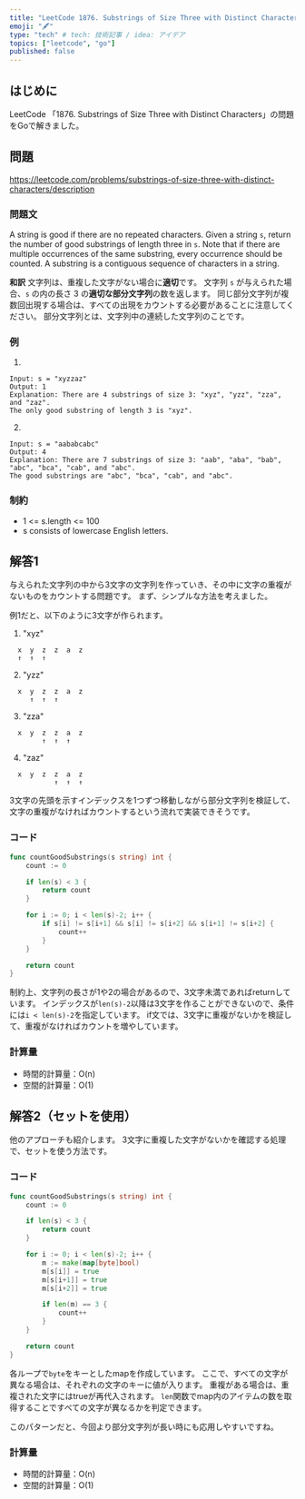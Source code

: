 ```yaml
---
title: "LeetCode 1876. Substrings of Size Three with Distinct Characters"
emoji: "🖋"
type: "tech" # tech: 技術記事 / idea: アイデア
topics: ["leetcode", "go"]
published: false
---
```

## はじめに
LeetCode 「1876. Substrings of Size Three with Distinct Characters」の問題をGoで解きました。

## 問題
https://leetcode.com/problems/substrings-of-size-three-with-distinct-characters/description

### 問題文
A string is good if there are no repeated characters.
Given a string `s​​​​​`, return the number of good substrings of length three in `s​​​​​​`.
Note that if there are multiple occurrences of the same substring, every occurrence should be counted.
A substring is a contiguous sequence of characters in a string.

**和訳**
文字列は、重複した文字がない場合に**適切**です。 
文字列 `s​​​​​​` が与えられた場合、`s​​​​​`​ の内の長さ 3 の**適切な部分文字列**の数を返します。
同じ部分文字列が複数回出現する場合は、すべての出現をカウントする必要があることに注意してください。 
部分文字列とは、文字列中の連続した文字列のことです。

### 例
1.
```
Input: s = "xyzzaz"
Output: 1
Explanation: There are 4 substrings of size 3: "xyz", "yzz", "zza", and "zaz". 
The only good substring of length 3 is "xyz".
```

2.
```
Input: s = "aababcabc"
Output: 4
Explanation: There are 7 substrings of size 3: "aab", "aba", "bab", "abc", "bca", "cab", and "abc".
The good substrings are "abc", "bca", "cab", and "abc".
```

### 制約
- 1 <= s.length <= 100
- s​​​​​​ consists of lowercase English letters.

## 解答1
与えられた文字列の中から3文字の文字列を作っていき、その中に文字の重複がないものをカウントする問題です。
まず、シンプルな方法を考えました。

例1だと、以下のように3文字が作られます。

1. "xyz"
```
  x  y  z  z  a  z
  ↑  ↑  ↑
```
2. "yzz"
```
  x  y  z  z  a  z
     ↑  ↑  ↑
```
3. "zza"
```
  x  y  z  z  a  z
        ↑  ↑  ↑
```
4. "zaz"
```
  x  y  z  z  a  z
           ↑  ↑  ↑
```

3文字の先頭を示すインデックスを1つずつ移動しながら部分文字列を検証して、文字の重複がなければカウントするという流れで実装できそうです。

### コード
```go
func countGoodSubstrings(s string) int {
    count := 0

    if len(s) < 3 {
        return count
    }

    for i := 0; i < len(s)-2; i++ {
        if s[i] != s[i+1] && s[i] != s[i+2] && s[i+1] != s[i+2] {
            count++
        }
    }

    return count
}
```
制約上、文字列の長さが1や2の場合があるので、3文字未満であればreturnしています。
インデックスが`len(s)-2`以降は3文字を作ることができないので、条件には`i < len(s)-2`を指定しています。
if文では、3文字に重複がないかを検証して、重複がなければカウントを増やしています。

### 計算量
- 時間的計算量：O(n)
- 空間的計算量：O(1)

## 解答2（セットを使用）
他のアプローチも紹介します。
3文字に重複した文字がないかを確認する処理で、セットを使う方法です。

### コード
```go
func countGoodSubstrings(s string) int {
    count := 0

    if len(s) < 3 {
        return count
    }

    for i := 0; i < len(s)-2; i++ {
        m := make(map[byte]bool)
        m[s[i]] = true
        m[s[i+1]] = true
        m[s[i+2]] = true

        if len(m) == 3 {
            count++
        }
    }

    return count
}
```
各ループで`byte`をキーとしたmapを作成しています。
ここで、すべての文字が異なる場合は、それぞれの文字のキーに値が入ります。
重複がある場合は、重複された文字にはtrueが再代入されます。
`len`関数でmap内のアイテムの数を取得することですべての文字が異なるかを判定できます。

このパターンだと、今回より部分文字列が長い時にも応用しやすいですね。

### 計算量
- 時間的計算量：O(n)
- 空間的計算量：O(1)